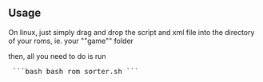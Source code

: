 ## Usage

On linux, just simply drag and drop the script and xml file into the directory of your roms, ie. your ""game"" folder

then, all you need to do is run

<pre lang="markdown"> ```bash bash rom_sorter.sh ``` </pre>
